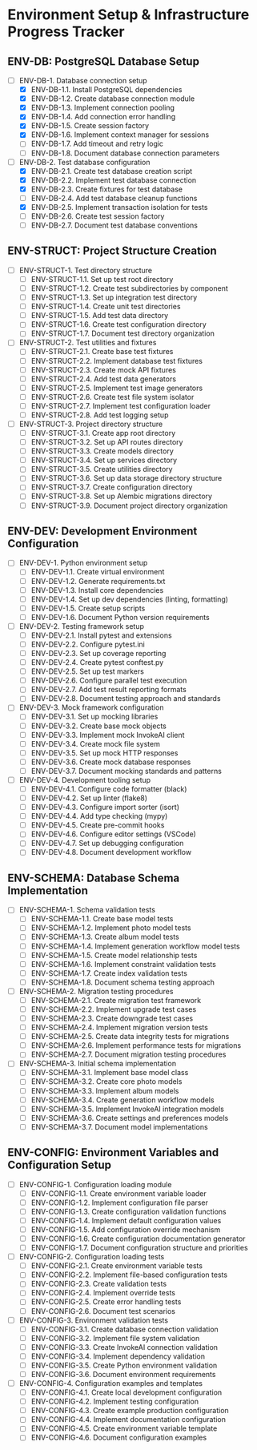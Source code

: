 # Environment Setup & Infrastructure Progress Tracker

## ENV-DB: PostgreSQL Database Setup
- [ ] ENV-DB-1. Database connection setup
  - [x] ENV-DB-1.1. Install PostgreSQL dependencies
  - [x] ENV-DB-1.2. Create database connection module
  - [x] ENV-DB-1.3. Implement connection pooling
  - [x] ENV-DB-1.4. Add connection error handling
  - [x] ENV-DB-1.5. Create session factory
  - [x] ENV-DB-1.6. Implement context manager for sessions
  - [ ] ENV-DB-1.7. Add timeout and retry logic
  - [ ] ENV-DB-1.8. Document database connection parameters

- [ ] ENV-DB-2. Test database configuration
  - [x] ENV-DB-2.1. Create test database creation script
  - [x] ENV-DB-2.2. Implement test database connection
  - [x] ENV-DB-2.3. Create fixtures for test database
  - [ ] ENV-DB-2.4. Add test database cleanup functions
  - [x] ENV-DB-2.5. Implement transaction isolation for tests
  - [ ] ENV-DB-2.6. Create test session factory
  - [ ] ENV-DB-2.7. Document test database conventions

## ENV-STRUCT: Project Structure Creation
- [ ] ENV-STRUCT-1. Test directory structure
  - [ ] ENV-STRUCT-1.1. Set up test root directory
  - [ ] ENV-STRUCT-1.2. Create test subdirectories by component
  - [ ] ENV-STRUCT-1.3. Set up integration test directory
  - [ ] ENV-STRUCT-1.4. Create unit test directories
  - [ ] ENV-STRUCT-1.5. Add test data directory
  - [ ] ENV-STRUCT-1.6. Create test configuration directory
  - [ ] ENV-STRUCT-1.7. Document test directory organization

- [ ] ENV-STRUCT-2. Test utilities and fixtures
  - [ ] ENV-STRUCT-2.1. Create base test fixtures
  - [ ] ENV-STRUCT-2.2. Implement database test fixtures
  - [ ] ENV-STRUCT-2.3. Create mock API fixtures
  - [ ] ENV-STRUCT-2.4. Add test data generators
  - [ ] ENV-STRUCT-2.5. Implement test image generators
  - [ ] ENV-STRUCT-2.6. Create test file system isolator
  - [ ] ENV-STRUCT-2.7. Implement test configuration loader
  - [ ] ENV-STRUCT-2.8. Add test logging setup

- [ ] ENV-STRUCT-3. Project directory structure
  - [ ] ENV-STRUCT-3.1. Create app root directory
  - [ ] ENV-STRUCT-3.2. Set up API routes directory
  - [ ] ENV-STRUCT-3.3. Create models directory
  - [ ] ENV-STRUCT-3.4. Set up services directory
  - [ ] ENV-STRUCT-3.5. Create utilities directory
  - [ ] ENV-STRUCT-3.6. Set up data storage directory structure
  - [ ] ENV-STRUCT-3.7. Create configuration directory
  - [ ] ENV-STRUCT-3.8. Set up Alembic migrations directory
  - [ ] ENV-STRUCT-3.9. Document project directory organization

## ENV-DEV: Development Environment Configuration
- [ ] ENV-DEV-1. Python environment setup
  - [ ] ENV-DEV-1.1. Create virtual environment
  - [ ] ENV-DEV-1.2. Generate requirements.txt
  - [ ] ENV-DEV-1.3. Install core dependencies
  - [ ] ENV-DEV-1.4. Set up dev dependencies (linting, formatting)
  - [ ] ENV-DEV-1.5. Create setup scripts
  - [ ] ENV-DEV-1.6. Document Python version requirements

- [ ] ENV-DEV-2. Testing framework setup
  - [ ] ENV-DEV-2.1. Install pytest and extensions
  - [ ] ENV-DEV-2.2. Configure pytest.ini
  - [ ] ENV-DEV-2.3. Set up coverage reporting
  - [ ] ENV-DEV-2.4. Create pytest conftest.py
  - [ ] ENV-DEV-2.5. Set up test markers
  - [ ] ENV-DEV-2.6. Configure parallel test execution
  - [ ] ENV-DEV-2.7. Add test result reporting formats
  - [ ] ENV-DEV-2.8. Document testing approach and standards

- [ ] ENV-DEV-3. Mock framework configuration
  - [ ] ENV-DEV-3.1. Set up mocking libraries
  - [ ] ENV-DEV-3.2. Create base mock objects
  - [ ] ENV-DEV-3.3. Implement mock InvokeAI client
  - [ ] ENV-DEV-3.4. Create mock file system
  - [ ] ENV-DEV-3.5. Set up mock HTTP responses
  - [ ] ENV-DEV-3.6. Create mock database responses
  - [ ] ENV-DEV-3.7. Document mocking standards and patterns

- [ ] ENV-DEV-4. Development tooling setup
  - [ ] ENV-DEV-4.1. Configure code formatter (black)
  - [ ] ENV-DEV-4.2. Set up linter (flake8)
  - [ ] ENV-DEV-4.3. Configure import sorter (isort)
  - [ ] ENV-DEV-4.4. Add type checking (mypy)
  - [ ] ENV-DEV-4.5. Create pre-commit hooks
  - [ ] ENV-DEV-4.6. Configure editor settings (VSCode)
  - [ ] ENV-DEV-4.7. Set up debugging configuration
  - [ ] ENV-DEV-4.8. Document development workflow

## ENV-SCHEMA: Database Schema Implementation
- [ ] ENV-SCHEMA-1. Schema validation tests
  - [ ] ENV-SCHEMA-1.1. Create base model tests
  - [ ] ENV-SCHEMA-1.2. Implement photo model tests
  - [ ] ENV-SCHEMA-1.3. Create album model tests
  - [ ] ENV-SCHEMA-1.4. Implement generation workflow model tests
  - [ ] ENV-SCHEMA-1.5. Create model relationship tests
  - [ ] ENV-SCHEMA-1.6. Implement constraint validation tests
  - [ ] ENV-SCHEMA-1.7. Create index validation tests
  - [ ] ENV-SCHEMA-1.8. Document schema testing approach

- [ ] ENV-SCHEMA-2. Migration testing procedures
  - [ ] ENV-SCHEMA-2.1. Create migration test framework
  - [ ] ENV-SCHEMA-2.2. Implement upgrade test cases
  - [ ] ENV-SCHEMA-2.3. Create downgrade test cases
  - [ ] ENV-SCHEMA-2.4. Implement migration version tests
  - [ ] ENV-SCHEMA-2.5. Create data integrity tests for migrations
  - [ ] ENV-SCHEMA-2.6. Implement performance tests for migrations
  - [ ] ENV-SCHEMA-2.7. Document migration testing procedures

- [ ] ENV-SCHEMA-3. Initial schema implementation
  - [ ] ENV-SCHEMA-3.1. Implement base model class
  - [ ] ENV-SCHEMA-3.2. Create core photo models
  - [ ] ENV-SCHEMA-3.3. Implement album models
  - [ ] ENV-SCHEMA-3.4. Create generation workflow models
  - [ ] ENV-SCHEMA-3.5. Implement InvokeAI integration models
  - [ ] ENV-SCHEMA-3.6. Create settings and preferences models
  - [ ] ENV-SCHEMA-3.7. Document model implementations

## ENV-CONFIG: Environment Variables and Configuration Setup
- [ ] ENV-CONFIG-1. Configuration loading module
  - [ ] ENV-CONFIG-1.1. Create environment variable loader
  - [ ] ENV-CONFIG-1.2. Implement configuration file parser
  - [ ] ENV-CONFIG-1.3. Create configuration validation functions
  - [ ] ENV-CONFIG-1.4. Implement default configuration values
  - [ ] ENV-CONFIG-1.5. Add configuration override mechanism
  - [ ] ENV-CONFIG-1.6. Create configuration documentation generator
  - [ ] ENV-CONFIG-1.7. Document configuration structure and priorities

- [ ] ENV-CONFIG-2. Configuration loading tests
  - [ ] ENV-CONFIG-2.1. Create environment variable tests
  - [ ] ENV-CONFIG-2.2. Implement file-based configuration tests
  - [ ] ENV-CONFIG-2.3. Create validation tests
  - [ ] ENV-CONFIG-2.4. Implement override tests
  - [ ] ENV-CONFIG-2.5. Create error handling tests
  - [ ] ENV-CONFIG-2.6. Document test scenarios

- [ ] ENV-CONFIG-3. Environment validation tests
  - [ ] ENV-CONFIG-3.1. Create database connection validation
  - [ ] ENV-CONFIG-3.2. Implement file system validation
  - [ ] ENV-CONFIG-3.3. Create InvokeAI connection validation
  - [ ] ENV-CONFIG-3.4. Implement dependency validation
  - [ ] ENV-CONFIG-3.5. Create Python environment validation
  - [ ] ENV-CONFIG-3.6. Document environment requirements

- [ ] ENV-CONFIG-4. Configuration examples and templates
  - [ ] ENV-CONFIG-4.1. Create local development configuration
  - [ ] ENV-CONFIG-4.2. Implement testing configuration
  - [ ] ENV-CONFIG-4.3. Create example production configuration
  - [ ] ENV-CONFIG-4.4. Implement documentation configuration
  - [ ] ENV-CONFIG-4.5. Create environment variable template
  - [ ] ENV-CONFIG-4.6. Document configuration examples